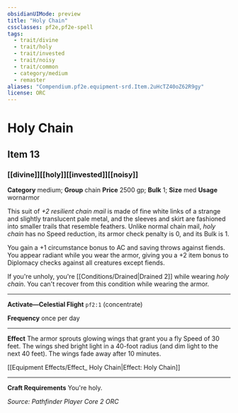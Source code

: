 ```yaml
---
obsidianUIMode: preview
title: "Holy Chain"
cssclasses: pf2e,pf2e-spell
tags:
  - trait/divine
  - trait/holy
  - trait/invested
  - trait/noisy
  - trait/common
  - category/medium
  - remaster
aliases: "Compendium.pf2e.equipment-srd.Item.2uHcTZ40oZ62R9gy"
license: ORC
---
```

# Holy Chain
## Item 13
### [[divine]][[holy]][[invested]][[noisy]]

**Category** medium; **Group** chain
**Price** 2500 gp; 
**Bulk** 1; **Size** med
**Usage** wornarmor

This suit of _+2 resilient chain mail_ is made of fine white links of a strange and slightly translucent pale metal, and the sleeves and skirt are fashioned into smaller trails that resemble feathers. Unlike normal chain mail, _holy chain_ has no Speed reduction, its armor check penalty is 0, and its Bulk is 1.

You gain a +1 circumstance bonus to AC and saving throws against fiends. You appear radiant while you wear the armor, giving you a +2 item bonus to Diplomacy checks against all creatures except fiends.

If you're unholy, you're [[Conditions/Drained|Drained 2]] while wearing _holy chain_. You can't recover from this condition while wearing the armor.

* * *

**Activate—Celestial Flight** `pf2:1` (concentrate)

**Frequency** once per day

* * *

**Effect** The armor sprouts glowing wings that grant you a fly Speed of 30 feet. The wings shed bright light in a 40-foot radius (and dim light to the next 40 feet). The wings fade away after 10 minutes.

[[Equipment Effects/Effect_ Holy Chain|Effect: Holy Chain]]

* * *

**Craft Requirements** You're holy.

*Source: Pathfinder Player Core 2*
*ORC*